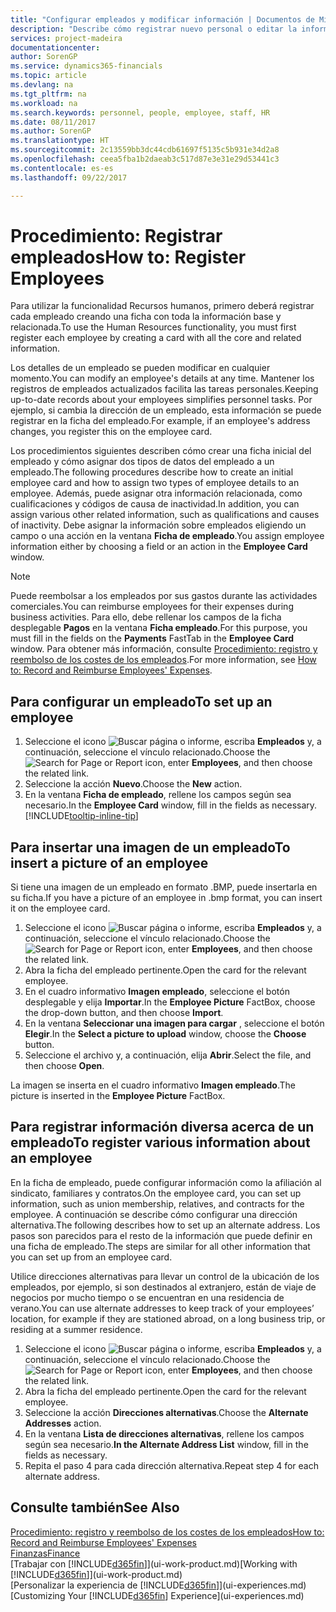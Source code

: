 ```yaml
---
title: "Configurar empleados y modificar información | Documentos de Microsoft"
description: "Describe cómo registrar nuevo personal o editar la información del personal existente."
services: project-madeira
documentationcenter: 
author: SorenGP
ms.service: dynamics365-financials
ms.topic: article
ms.devlang: na
ms.tgt_pltfrm: na
ms.workload: na
ms.search.keywords: personnel, people, employee, staff, HR
ms.date: 08/11/2017
ms.author: SorenGP
ms.translationtype: HT
ms.sourcegitcommit: 2c13559bb3dc44cdb61697f5135c5b931e34d2a8
ms.openlocfilehash: ceea5fba1b2daeab3c517d87e3e31e29d53441c3
ms.contentlocale: es-es
ms.lasthandoff: 09/22/2017

---
```

# <a name="how-to-register-employees"></a><span data-ttu-id="e80e4-103">Procedimiento: Registrar empleados</span><span class="sxs-lookup"><span data-stu-id="e80e4-103">How to: Register Employees</span></span>
<span data-ttu-id="e80e4-104">Para utilizar la funcionalidad Recursos humanos, primero deberá registrar cada empleado creando una ficha con toda la información base y relacionada.</span><span class="sxs-lookup"><span data-stu-id="e80e4-104">To use the Human Resources functionality, you must first register each employee by creating a card with all the core and related information.</span></span>

<span data-ttu-id="e80e4-105">Los detalles de un empleado se pueden modificar en cualquier momento.</span><span class="sxs-lookup"><span data-stu-id="e80e4-105">You can modify an employee's details at any time.</span></span> <span data-ttu-id="e80e4-106">Mantener los registros de empleados actualizados facilita las tareas personales.</span><span class="sxs-lookup"><span data-stu-id="e80e4-106">Keeping up-to-date records about your employees simplifies personnel tasks.</span></span> <span data-ttu-id="e80e4-107">Por ejemplo, si cambia la dirección de un empleado, esta información se puede registrar en la ficha del empleado.</span><span class="sxs-lookup"><span data-stu-id="e80e4-107">For example, if an employee's address changes, you register this on the employee card.</span></span>

<span data-ttu-id="e80e4-108">Los procedimientos siguientes describen cómo crear una ficha inicial del empleado y cómo asignar dos tipos de datos del empleado a un empleado.</span><span class="sxs-lookup"><span data-stu-id="e80e4-108">The following procedures describe how to create an initial employee card and how to assign two types of employee details to an employee.</span></span> <span data-ttu-id="e80e4-109">Además, puede asignar otra información relacionada, como cualificaciones y códigos de causa de inactividad.</span><span class="sxs-lookup"><span data-stu-id="e80e4-109">In addition, you can assign various other related information, such as qualifications and causes of inactivity.</span></span> <span data-ttu-id="e80e4-110">Debe asignar la información sobre empleados eligiendo un campo o una acción en la ventana **Ficha de empleado**.</span><span class="sxs-lookup"><span data-stu-id="e80e4-110">You assign employee information either by choosing a field or an action in the **Employee Card** window.</span></span>

> [!NOTE]  
> <span data-ttu-id="e80e4-111">Puede reembolsar a los empleados por sus gastos durante las actividades comerciales.</span><span class="sxs-lookup"><span data-stu-id="e80e4-111">You can reimburse employees for their expenses during business activities.</span></span> <span data-ttu-id="e80e4-112">Para ello, debe rellenar los campos de la ficha desplegable **Pagos** en la ventana **Ficha empleado**.</span><span class="sxs-lookup"><span data-stu-id="e80e4-112">For this purpose, you must fill in the fields on the **Payments** FastTab in the **Employee Card** window.</span></span> <span data-ttu-id="e80e4-113">Para obtener más información, consulte [Procedimiento: registro y reembolso de los costes de los empleados](finance-how-record-reimburse-employee-expenses.md).</span><span class="sxs-lookup"><span data-stu-id="e80e4-113">For more information, see [How to: Record and Reimburse Employees' Expenses](finance-how-record-reimburse-employee-expenses.md).</span></span>

## <a name="to-set-up-an-employee"></a><span data-ttu-id="e80e4-114">Para configurar un empleado</span><span class="sxs-lookup"><span data-stu-id="e80e4-114">To set up an employee</span></span>
1. <span data-ttu-id="e80e4-115">Seleccione el icono ![Buscar página o informe](media/ui-search/search_small.png "icono Buscar página o informe"), escriba **Empleados** y, a continuación, seleccione el vínculo relacionado.</span><span class="sxs-lookup"><span data-stu-id="e80e4-115">Choose the ![Search for Page or Report](media/ui-search/search_small.png "Search for Page or Report icon") icon, enter **Employees**, and then choose the related link.</span></span>
2. <span data-ttu-id="e80e4-116">Seleccione la acción **Nuevo**.</span><span class="sxs-lookup"><span data-stu-id="e80e4-116">Choose the **New** action.</span></span>
3. <span data-ttu-id="e80e4-117">En la ventana **Ficha de empleado**, rellene los campos según sea necesario.</span><span class="sxs-lookup"><span data-stu-id="e80e4-117">In the **Employee Card** window, fill in the fields as necessary.</span></span> [!INCLUDE[tooltip-inline-tip](includes/tooltip-inline-tip_md.md)]

## <a name="to-insert-a-picture-of-an-employee"></a><span data-ttu-id="e80e4-118">Para insertar una imagen de un empleado</span><span class="sxs-lookup"><span data-stu-id="e80e4-118">To insert a picture of an employee</span></span>
<span data-ttu-id="e80e4-119">Si tiene una imagen de un empleado en formato .BMP, puede insertarla en su ficha.</span><span class="sxs-lookup"><span data-stu-id="e80e4-119">If you have a picture of an employee in .bmp format, you can insert it on the employee card.</span></span>

1. <span data-ttu-id="e80e4-120">Seleccione el icono ![Buscar página o informe](media/ui-search/search_small.png "icono Buscar página o informe"), escriba **Empleados** y, a continuación, seleccione el vínculo relacionado.</span><span class="sxs-lookup"><span data-stu-id="e80e4-120">Choose the ![Search for Page or Report](media/ui-search/search_small.png "Search for Page or Report icon") icon, enter **Employees**, and then choose the related link.</span></span>
2. <span data-ttu-id="e80e4-121">Abra la ficha del empleado pertinente.</span><span class="sxs-lookup"><span data-stu-id="e80e4-121">Open the card for the relevant employee.</span></span>
3. <span data-ttu-id="e80e4-122">En el cuadro informativo **Imagen empleado**, seleccione el botón desplegable y elija **Importar**.</span><span class="sxs-lookup"><span data-stu-id="e80e4-122">In the **Employee Picture** FactBox, choose the drop-down button, and then choose **Import**.</span></span>
4. <span data-ttu-id="e80e4-123">En la ventana **Seleccionar una imagen para cargar** , seleccione el botón **Elegir**.</span><span class="sxs-lookup"><span data-stu-id="e80e4-123">In the **Select a picture to upload** window, choose the **Choose** button.</span></span>
5. <span data-ttu-id="e80e4-124">Seleccione el archivo y, a continuación, elija **Abrir**.</span><span class="sxs-lookup"><span data-stu-id="e80e4-124">Select the file, and then choose **Open**.</span></span>

<span data-ttu-id="e80e4-125">La imagen se inserta en el cuadro informativo **Imagen empleado**.</span><span class="sxs-lookup"><span data-stu-id="e80e4-125">The picture is inserted in the **Employee Picture** FactBox.</span></span>

## <a name="to-register-various-information-about-an-employee"></a><span data-ttu-id="e80e4-126">Para registrar información diversa acerca de un empleado</span><span class="sxs-lookup"><span data-stu-id="e80e4-126">To register various information about an employee</span></span>
<span data-ttu-id="e80e4-127">En la ficha de empleado, puede configurar información como la afiliación al sindicato, familiares y contratos.</span><span class="sxs-lookup"><span data-stu-id="e80e4-127">On the employee card, you can set up information, such as union membership, relatives, and contracts for the employee.</span></span> <span data-ttu-id="e80e4-128">A continuación se describe cómo configurar una dirección alternativa.</span><span class="sxs-lookup"><span data-stu-id="e80e4-128">The following describes how to set up an alternate address.</span></span> <span data-ttu-id="e80e4-129">Los pasos son parecidos para el resto de la información que puede definir en una ficha de empleado.</span><span class="sxs-lookup"><span data-stu-id="e80e4-129">The steps are similar for all other information that you can set up from an employee card.</span></span>

<span data-ttu-id="e80e4-130">Utilice direcciones alternativas para llevar un control de la ubicación de los empleados, por ejemplo, si son destinados al extranjero, están de viaje de negocios por mucho tiempo o se encuentran en una residencia de verano.</span><span class="sxs-lookup"><span data-stu-id="e80e4-130">You can use alternate addresses to keep track of your employees’ location, for example if they are stationed abroad, on a long business trip, or residing at a summer residence.</span></span>

1. <span data-ttu-id="e80e4-131">Seleccione el icono ![Buscar página o informe](media/ui-search/search_small.png "icono Buscar página o informe"), escriba **Empleados** y, a continuación, seleccione el vínculo relacionado.</span><span class="sxs-lookup"><span data-stu-id="e80e4-131">Choose the ![Search for Page or Report](media/ui-search/search_small.png "Search for Page or Report icon") icon, enter **Employees**, and then choose the related link.</span></span>
2. <span data-ttu-id="e80e4-132">Abra la ficha del empleado pertinente.</span><span class="sxs-lookup"><span data-stu-id="e80e4-132">Open the card for the relevant employee.</span></span>
3. <span data-ttu-id="e80e4-133">Seleccione la acción **Direcciones alternativas**.</span><span class="sxs-lookup"><span data-stu-id="e80e4-133">Choose the **Alternate Addresses** action.</span></span>
4. <span data-ttu-id="e80e4-134">En la ventana **Lista de direcciones alternativas**, rellene los campos según sea necesario.</span><span class="sxs-lookup"><span data-stu-id="e80e4-134">**In the Alternate Address List** window, fill in the fields as necessary.</span></span>
5. <span data-ttu-id="e80e4-135">Repita el paso 4 para cada dirección alternativa.</span><span class="sxs-lookup"><span data-stu-id="e80e4-135">Repeat step 4 for each alternate address.</span></span>

## <a name="see-also"></a><span data-ttu-id="e80e4-136">Consulte también</span><span class="sxs-lookup"><span data-stu-id="e80e4-136">See Also</span></span>
[<span data-ttu-id="e80e4-137">Procedimiento: registro y reembolso de los costes de los empleados</span><span class="sxs-lookup"><span data-stu-id="e80e4-137">How to: Record and Reimburse Employees' Expenses</span></span>](finance-how-record-reimburse-employee-expenses.md)  
[<span data-ttu-id="e80e4-138">Finanzas</span><span class="sxs-lookup"><span data-stu-id="e80e4-138">Finance</span></span>](finance.md)  
<span data-ttu-id="e80e4-139">[Trabajar con [!INCLUDE[d365fin](includes/d365fin_md.md)]](ui-work-product.md)</span><span class="sxs-lookup"><span data-stu-id="e80e4-139">[Working with [!INCLUDE[d365fin](includes/d365fin_md.md)]](ui-work-product.md)</span></span>  
<span data-ttu-id="e80e4-140">[Personalizar la experiencia de [!INCLUDE[d365fin](includes/d365fin_md.md)]](ui-experiences.md)</span><span class="sxs-lookup"><span data-stu-id="e80e4-140">[Customizing Your [!INCLUDE[d365fin](includes/d365fin_md.md)] Experience](ui-experiences.md)</span></span>

